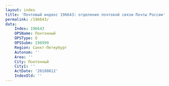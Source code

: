 ```yaml
---
layout: index
title: 'Почтовый индекс 196643: отделение почтовой связи Почты России'
permalink: /196643/
data:
    Index: 196643
    OPSName: Понтонный
    OPSType: О
    OPSSubm: 198999
    Region: Санкт-Петербург
    Autonom: ''
    Area: ''
    City: Понтонный
    City1: ''
    ActDate: '20100812'
    IndexOld: ''
---
```

